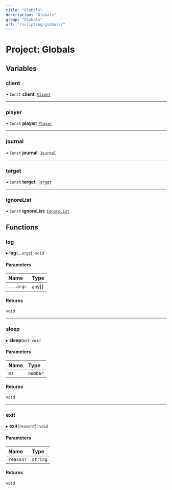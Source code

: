 ```yaml
---
title: "Globals"
description: "Globals"
group: "Globals"
url: "/scripting/globals/"
---
```


# Project: Globals

## Variables

### client

• `Const` **client**: [`Client`](../Client)

___

### player

• `Const` **player**: [`Player`](../Player)

___

### journal

• `Const` **journal**: [`Journal`](../Journal)

___

### target

• `Const` **target**: [`Target`](../Target)

___

### ignoreList

• `Const` **ignoreList**: [`IgnoreList`](../IgnoreList)

## Functions

### log

▸ **log**(...`args`): `void`

#### Parameters

| Name | Type |
| :------ | :------ |
| `...args` | `any`[] |

#### Returns

`void`

___

### sleep

▸ **sleep**(`ms`): `void`

#### Parameters

| Name | Type |
| :------ | :------ |
| `ms` | `number` |

#### Returns

`void`

___

### exit

▸ **exit**(`reason?`): `void`

#### Parameters

| Name | Type |
| :------ | :------ |
| `reason?` | `string` |

#### Returns

`void`
